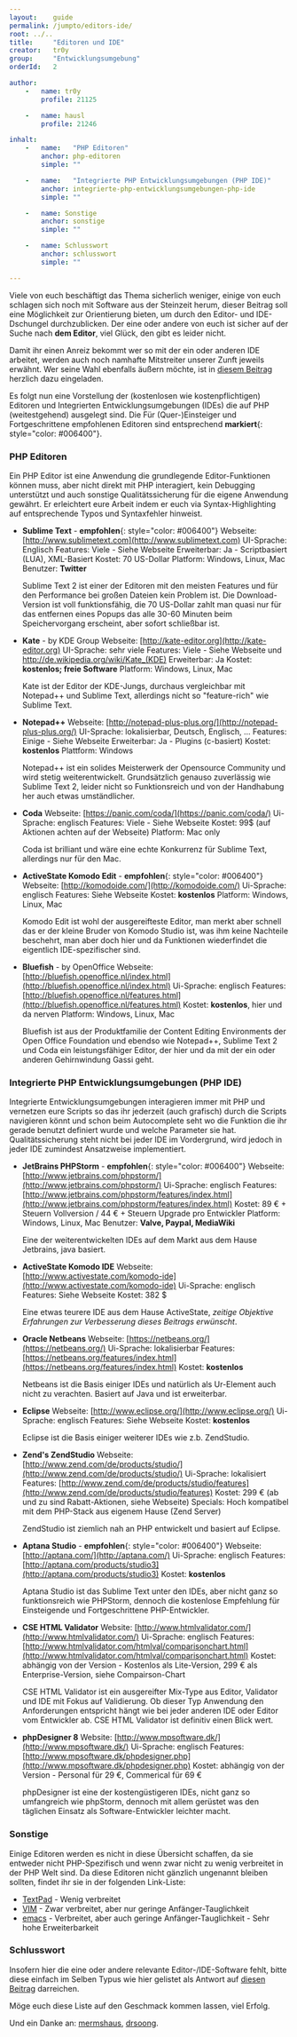 ```yaml
---
layout:    guide
permalink: /jumpto/editors-ide/
root: ../..
title:     "Editoren und IDE"
creator:   tr0y
group:     "Entwicklungsumgebung"
orderId:   2

author:
    -   name: tr0y
        profile: 21125

    -   name: hausl
        profile: 21246

inhalt:
    -   name:   "PHP Editoren"
        anchor: php-editoren
        simple: ""

    -   name:   "Integrierte PHP Entwicklungsumgebungen (PHP IDE)"
        anchor: integrierte-php-entwicklungsumgebungen-php-ide
        simple: ""

    -   name: Sonstige
        anchor: sonstige
        simple: ""

    -   name: Schlusswort
        anchor: schlusswort
        simple: ""

---
```


Viele von euch beschäftigt das Thema sicherlich weniger, einige von euch schlagen sich noch mit Software aus der Steinzeit herum, dieser Beitrag soll eine Möglichkeit zur Orientierung bieten, um durch den Editor- und IDE-Dschungel durchzublicken. Der eine oder andere von euch ist sicher auf der Suche nach **dem Editor**, viel Glück, den gibt es leider nicht.

Damit ihr einen Anreiz bekommt wer so mit der ein oder anderen IDE arbeitet, werden auch noch namhafte Mitstreiter unserer Zunft jeweils erwähnt. Wer seine Wahl ebenfalls äußern möchte, ist in [diesem Beitrag](http://www.php.de/php-einsteiger/101627-editor-ide-let-me-tell-you-something.html) herzlich dazu eingeladen.

Es folgt nun eine Vorstellung der (kostenlosen wie kostenpflichtigen) Editoren und Integrierten Entwicklungsumgebungen (IDEs) die auf PHP (weitestgehend) ausgelegt sind. Die Für (Quer-)Einsteiger und Fortgeschrittene empfohlenen Editoren sind entsprechend **markiert**{: style="color: #006400"}.

### PHP Editoren

Ein PHP Editor ist eine Anwendung die grundlegende Editor-Funktionen können muss, aber nicht direkt mit PHP interagiert, kein Debugging unterstützt und auch sonstige Qualitätssicherung für die eigene Anwendung gewährt. Er erleichtert eure Arbeit indem er euch via Syntax-Highlighting auf entsprechende Typos und Syntaxfehler hinweist.

* **Sublime Text** - **empfohlen**{: style="color: #006400"}
    Webseite: [http://www.sublimetext.com](http://www.sublimetext.com)
    UI-Sprache: Englisch
    Features: Viele - Siehe Webseite
    Erweiterbar: Ja - Scriptbasiert (LUA), XML-Basiert
    Kostet: 70 US-Dollar
    Platform: Windows, Linux, Mac
    Benutzer: **Twitter**

    Sublime Text 2 ist einer der Editoren mit den meisten Features und für den Performance bei großen Dateien kein Problem ist. Die Download-Version ist voll funktionsfähig, die 70 US-Dollar zahlt man quasi nur für das entfernen eines Popups das alle 30-60 Minuten beim Speichervorgang erscheint, aber sofort schließbar ist.


* **Kate** - by KDE Group
    Webseite: [http://kate-editor.org](http://kate-editor.org)
    UI-Sprache: sehr viele
    Features: Viele - Siehe Webseite und <a href="http://de.wikipedia.org/wiki/Kate_(KDE)">http://de.wikipedia.org/wiki/Kate_(KDE)</a>
    Erweiterbar: Ja
    Kostet: **kostenlos; freie Software**
    Platform: Windows, Linux, Mac

    Kate ist der Editor der KDE-Jungs, durchaus vergleichbar mit Notepad++ und Sublime Text, allerdings nicht so "feature-rich" wie Sublime Text.


* **Notepad++**
    Webseite: [http://notepad-plus-plus.org/](http://notepad-plus-plus.org/)
    UI-Sprache: lokalisierbar, Deutsch, Englisch, ...
    Features: Einige - Siehe Webseite
    Erweiterbar: Ja - Plugins (c-basiert)
    Kostet: **kostenlos**
    Plattform: Windows

    Notepad++ ist ein solides Meisterwerk der Opensource Community und wird stetig weiterentwickelt. Grundsätzlich genauso zuverlässig wie Sublime Text 2, leider nicht so Funktionsreich und von der Handhabung her auch etwas umständlicher.

* **Coda**
    Webseite: [https://panic.com/coda/](https://panic.com/coda/)
    Ui-Sprache: englisch
    Features: Viele - Siehe Webseite
    Kostet: 99$ (auf Aktionen achten auf der Webseite)
    Platform: Mac only

    Coda ist brilliant und wäre eine echte Konkurrenz für Sublime Text, allerdings nur für den Mac.


* **ActiveState Komodo Edit** - **empfohlen**{: style="color: #006400"}
    Webseite: [http://komodoide.com/](http://komodoide.com/)
    Ui-Sprache: englisch
    Features: Siehe Webseite
    Kostet: **kostenlos**
    Platform: Windows, Linux, Mac

    Komodo Edit ist wohl der ausgereifteste Editor, man merkt aber schnell das er der kleine Bruder von Komodo Studio ist, was ihm keine Nachteile beschehrt, man aber doch hier und da Funktionen wiederfindet die eigentlich IDE-spezifischer sind.


* **Bluefish** - by OpenOffice
    Webseite: [http://bluefish.openoffice.nl/index.html](http://bluefish.openoffice.nl/index.html)
    Ui-Sprache: englisch
    Features: [http://bluefish.openoffice.nl/features.html](http://bluefish.openoffice.nl/features.html)
    Kostet: **kostenlos**, hier und da nerven
    Platform: Windows, Linux, Mac

    Bluefish ist aus der Produktfamilie der Content Editing Environments der Open Office Foundation und ebendso wie Notepad++, Sublime Text 2 und Coda ein leistungsfähiger Editor, der hier und da mit der ein oder anderen Gehirnwindung Gassi geht.


### Integrierte PHP Entwicklungsumgebungen (PHP IDE)

Integrierte Entwicklungsumgebungen interagieren immer mit PHP und vernetzen eure Scripts so das ihr jederzeit (auch grafisch) durch die Scripts navigieren könnt und schon beim Autocomplete seht wo die Funktion die ihr gerade benutzt definiert wurde und welche Parameter sie hat. Qualitätssicherung steht nicht bei jeder IDE im Vordergrund, wird jedoch in jeder IDE zumindest Ansatzweise implementiert.


* **JetBrains PHPStorm** - **empfohlen**{: style="color: #006400"}
    Webseite: [http://www.jetbrains.com/phpstorm/](http://www.jetbrains.com/phpstorm/)
    Ui-Sprache: englisch
    Features: [http://www.jetbrains.com/phpstorm/features/index.html](http://www.jetbrains.com/phpstorm/features/index.html)
    Kostet: 89 € + Steuern Vollversion / 44 € + Steuern Upgrade pro Entwickler
    Platform: Windows, Linux, Mac
    Benutzer: **Valve, Paypal, MediaWiki**

    Eine der weiterentwickelten IDEs auf dem Markt aus dem Hause Jetbrains, java basiert.


* **ActiveState Komodo IDE**
    Webseite: [http://www.activestate.com/komodo-ide](http://www.activestate.com/komodo-ide)
    Ui-Sprache: englisch
    Features: Siehe Webseite
    Kostet: 382 $

    Eine etwas teurere IDE aus dem Hause ActiveState, *zeitige Objektive Erfahrungen zur Verbesserung dieses Beitrags erwünscht*.


* **Oracle Netbeans**
    Webseite: [https://netbeans.org/](https://netbeans.org/)
    Ui-Sprache: lokalisierbar
    Features: [https://netbeans.org/features/index.html](https://netbeans.org/features/index.html)
    Kostet: **kostenlos**

    Netbeans ist die Basis einiger IDEs und natürlich als Ur-Element auch nicht zu verachten. Basiert auf Java und ist erweiterbar.


* **Eclipse**
    Webseite: [http://www.eclipse.org/](http://www.eclipse.org/)
    Ui-Sprache: englisch
    Features: Siehe Webseite
    Kostet: **kostenlos**

    Eclipse ist die Basis einiger weiterer IDEs wie z.b. ZendStudio.


* **Zend's ZendStudio**
    Webseite: [http://www.zend.com/de/products/studio/](http://www.zend.com/de/products/studio/)
    Ui-Sprache: lokalisiert
    Features: [http://www.zend.com/de/products/studio/features](http://www.zend.com/de/products/studio/features)
    Kostet: 299 € (ab und zu sind Rabatt-Aktionen, siehe Webseite)
    Specials: Hoch kompatibel mit dem PHP-Stack aus eigenem Hause (Zend Server)

    ZendStudio ist ziemlich nah an PHP entwickelt und basiert auf Eclipse.


* **Aptana Studio** - **empfohlen**{: style="color: #006400"}
    Webseite: [http://aptana.com/](http://aptana.com/)
    Ui-Sprache: englisch
    Features: [http://aptana.com/products/studio3](http://aptana.com/products/studio3)
    Kostet: **kostenlos**

    Aptana Studio ist das Sublime Text unter den IDEs, aber nicht ganz so funktionsreich wie PHPStorm, dennoch die kostenlose Empfehlung für Einsteigende und Fortgeschrittene PHP-Entwickler.


* **CSE HTML Validator**
    Website: [http://www.htmlvalidator.com/](http://www.htmlvalidator.com/)
    Ui-Sprache: englisch
    Features: [http://www.htmlvalidator.com/htmlval/comparisonchart.html](http://www.htmlvalidator.com/htmlval/comparisonchart.html)
    Kostet: abhängig von der Version - Kostenlos als Lite-Version, 299 € als Enterprise-Version, siehe Compairson-Chart

    CSE HTML Validator ist ein ausgereifter Mix-Type aus Editor, Validator und IDE mit Fokus auf Validierung. Ob dieser Typ Anwendung den Anforderungen entspricht hängt wie bei jeder anderen IDE oder Editor vom Entwickler ab. CSE HTML Validator ist definitiv einen Blick wert.


* **phpDesigner 8**
    Website: [http://www.mpsoftware.dk/](http://www.mpsoftware.dk/)
    Ui-Sprache: englisch
    Features: [http://www.mpsoftware.dk/phpdesigner.php](http://www.mpsoftware.dk/phpdesigner.php)
    Kostet: abhängig von der Version - Personal für 29 €, Commerical für 69 €

    phpDesigner ist eine der kostengüstigeren IDEs, nicht ganz so umfangreich wie phpStorm, dennoch mit allem gerüstet was den täglichen Einsatz als Software-Entwickler leichter macht.


### Sonstige

Einige Editoren werden es nicht in diese Übersicht schaffen, da sie entweder nicht PHP-Spezifisch und wenn zwar nicht zu wenig verbreitet in der PHP Welt sind. Da diese Editoren nicht gänzlich ungenannt bleiben sollten, findet ihr sie in der folgenden Link-Liste:


* [TextPad](http://www.textpad.com/products/textpad/index.html) - Wenig verbreitet
* [VIM](http://www.vim.org/index.php) - Zwar verbreitet, aber nur geringe Anfänger-Tauglichkeit
* [emacs](http://www.gnu.org/software/emacs/) - Verbreitet, aber auch geringe Anfänger-Tauglichkeit - Sehr hohe Erweiterbarkeit


### Schlusswort

Insofern hier die eine oder andere relevante Editor-/IDE-Software fehlt, bitte diese einfach im Selben Typus wie hier gelistet als Antwort auf [diesen Beitrag](http://www.php.de/php-einsteiger/101627-editor-ide-let-me-tell-you-something.html) darreichen.

Möge euch diese Liste auf den Geschmack kommen lassen, viel Erfolg.

Und ein Danke an: [mermshaus](http://www.php.de/member.php?u=15041), [drsoong](http://www.php.de/member.php?u=6084).

